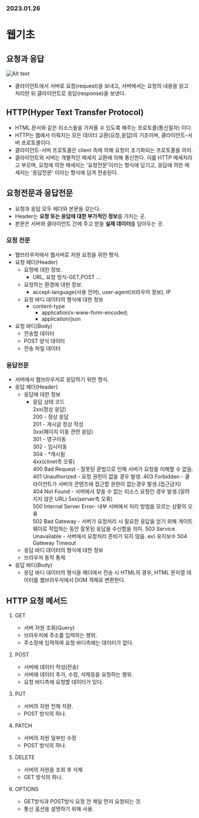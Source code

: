 ### 2023.01.26
# 웹기초
## 요청과 응답
![Alt text](https://raw.githubusercontent.com/yonggyo1125/curriculum300H/main/4.Servlet%20%26%20JSP1%2821%EC%8B%9C%EA%B0%84%29/1%EC%9D%BC%EC%B0%A8%283h%29%20-%20%EA%B0%9C%EB%B0%9C%ED%99%98%EA%B2%BD%20%EA%B5%AC%EC%B6%95%2C%20%EC%9B%B9%20%EA%B8%B0%EC%B4%88%2C%20%EC%84%9C%EB%B8%94%EB%A6%BF%28Servlet%29/images/images20.png)
- 클라이언트에서 서버로 요청(request)을 보내고, 서버에서는 요청의 내용을 읽고 처리한 뒤 클라이언트로
  응답(response)을 보낸다.

## HTTP(Hyper Text Transfer Protocol)
- HTML 문서와 같은 리소스들을 가져올 수 있도록 해주는 프로토콜(통신절차) 이다.
- HTTP는 웹에서 이뤄지는 모든 데이터 교환(요청,응답)의 기초이며, 클라이언트-서버 프로토콜이다.
- 클라이언트-서버 프로토콜은 client 측에 의해 요청이 초기화되는 프로토콜을 의미.
- 클라이언트와 서버는 개별적인 메세지 교환에 의해 통신한다. 이를 HTTP 메세지라고 부르며, 요청에 의한 메세지는 '요청전문'이라는 형식에 담기고, 응답에 의한 메세지는 '응답전문' 이라는 형식에 담겨 전송된다.

## 요청전문과 응답전문
- 요청과 응답 모두 헤더와 본문을 갖는다.
- Header는 **요청 또는 응답에 대한 부가적인 정보**를 가지는 곳.
- 본문은 서버와 클라이언트 간에 주고 받을 **실제 데이터**를 담아두는 곳.

### 요청 전문
- 웹브라우저에서 웹서버로 자원 요청을 위한 형식.
- 요청 헤더(Header)
    - 요청에 대한 정보.
        - URL, 요청 방식-GET,POST ...
    - 요청하는 환경에 대한 정보.
        - accept-language(사용 언어), user-agent(브라우저 정보), IP
    - 요청 바디 데이터의 형식에 대한 정보
        - content-type
            - application/x-www-form-encoded;
            - application/json
- 요청 바디(Body)
    - 전송할 데이터
    - POST 양식 데이터
    - 전송 파일 데이터

### 응답전문
- 서버에서 웹브라우저로 응답하기 위한 형식.
- 응답 헤더(Header)
    - 응답에 대한 정보
        - 응답 상태 코드  
        2xx(정상 응답)  
             200 - 정상 응답  
             201 - 게시글 정상 작성  
        3xx(페이지 이동 관련 응답)  
             301 - 영구이동  
             302 - 임시이동  
             304 - *캐시됨  
        4xx(clinet측 오류)  
             400 Bad Request - 잘못된 문법으로 인해 서버가 요청을 이해할 수 없음.  
             401 Unauthorized - 요청 권한이 없을 경우 발생.
             403 Forbidden - 클라이언트가 서버의 콘텐츠에 접근할 권한이 없는경우 발생.(접근금지)  
             404 Not Found - 서버에서 찾을 수 없는 리소스 요청인 경우 발생.(알려지지 않은 URL)
        5xx(server측 오류)  
             500 Internal Server Error- 내부 서버에서 처리 방법을 모르는 상황의 오류  
             502 Bad Gateway - 서버가 요청처리 시 필요한 응답을 얻기 위해 게이트웨이로 작업하는
                               동안 잘못된 응답을 수신함을 의미.
             503 Service Unavailable - 서버에서 요청처리 준비가 되지 않음. ex) 유지보수 
             504 Gateway Timeout
    - 응답 바디 데이터의 형식에 대한 정보
    - 브라우저 동작 통제
- 응답 바디(Body)
    - 응답 바디 데이터의 형식을 헤더에서 전송 시
      HTML의 경우, HTML 문자열 데이터를 웹브라우저에서 
      DOM 객체로 변환한다.

## HTTP 요청 메서드
1. GET 
    - 서버 자원 조회(Query)
    - 브라우저에 주소를 입력하는 행위.
    - 주소창에 입력하여 요청 바디측에는 데이터가 없다.

2. POST
    - 서버에 데이터 작성(전송)
    - 서버에 데이터 추가, 수정, 삭제등을 요청하는 행위.
    - 요청 바디측에 요청할 데이터가 있다.
3. PUT
    - 서버의 자원 전체 치환.
    - POST 방식의 하나.
4. PATCH
    - 서버의 자원 일부만 수정
    - POST 방식의 하나.
5. DELETE
    - 서버의 자원을 조회 후 삭제
    - GET 방식의 하나.
6. OPTIONS
    - GET방식과 POST방식 요청 전 제일 먼저 요청되는 것.
    - 통신 옵션을 설명하기 위해 사용.
    